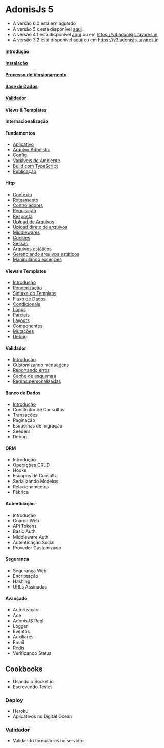# AdonisJs 5

* A versão 6.0 está em aguardo
* A versão 5.x está disponível [aqui](https://github.com/tavaresgerson/adonisdocbr/tree/v5.0).
* A versão 4.1 está disponível [aqui](https://github.com/tavaresgerson/adonisdocbr/tree/v4.1) ou em https://v4.adonisjs.tavares.in
* A versão 3.2 está disponível [aqui](https://github.com/tavaresgerson/adonisdocbr/tree/v3.2) ou em https://v3.adonisjs.tavares.in

#### [Introdução](/doc/introduction.md)

#### [Instalação](/doc/installation.md)

#### [Processo de Versionamento](/doc/release-process.md)

#### [Base de Dados](/doc/reference/database/index.md)

#### [Validador](/doc/reference/validator/home.md)

#### Views & Templates

#### Internacionalização

#### Fundamentos
+ [Aplicativo](/doc/fundamentals/application.md)
+ [Arquivo AdonisRc](/doc/fundamentals/adonis-rc-file.md)
+ [Config](/doc/fundamentals/config.md)
+ [Variáveis de Ambiente](/doc/fundamentals/environment-variables.md)
+ [Build com TypeScript](/doc/fundamentals/typescript-build-process.md)
+ [Publicação](/doc/fundamentals/deployment.md)

#### Http
+ [Contexto](/doc/http/context.md)
+ [Roteamento](/doc/http/routing.md)
+ [Controladores](/doc/http/controllers.md)
+ [Requisição](/doc/http/request.md)
+ [Resposta](/doc/http/response.md)
+ [Upload de Arquivos](/doc/http/file-uploads.md)
+ [Upload direto de arquivos](/doc/http/direct-file-uploads.md)
+ [Middlewares](/doc/http/middleware.md)
+ [Cookies](/doc/http/cookies.md)
+ [Sessão](/doc/http/session.md)
+ [Arquivos estáticos](/doc/http/static-assets.md)
+ [Gerenciando arquivos estáticos](/doc/http/assets-manager.md)
+ [Manipulando exceções](/doc/http/exception-handling.md)

#### Views e Templates
+ [Introdução](/doc/views/introduction.md)
+ [Renderização](/doc/views/rendering.md)
+ [Sintaxe do Template](/doc/views/templating-syntax.md)
+ [Fluxo de Dados](/doc/views/data-flow.md)
+ [Condicionais](/doc/views/conditionals.md)
+ [Loops](/doc/views/loops.md)
+ [Parciais](/doc/views/partials.md)
+ [Layouts](/doc/views/layouts.md)
+ [Componentes](/doc/views/components.md)
+ [Mutações](/doc/views/mutations.md)
+ [Debug](/doc/views/debugging.md)

#### Validador
+ [Introdução](/doc/validator/introduction.md)
+ [Customizando mensagens](/doc/validator/custom-messages.md)
+ [Reportando erros](/doc/validator/error-reporters.md)
+ [Cache de esquemas](/doc/validator/schema-caching.md)
+ [Regras personalizadas](/doc/validator/custom-rules.md)

#### Banco de Dados
+ [Introdução](/doc/database/introduction.md)
+ Construtor de Consultas
+ Transações
+ Paginação
+ Esquemas de migração
+ Seeders
+ Debug

#### ORM
+ Introdução
+ Operações CRUD
+ Hooks
+ Escopos de Consulta
+ Serializando Modelos
+ Relacionamentos
+ Fábrica

#### Autenticação
+ Introdução
+ Guarda Web
+ API Tokens
+ Basic Auth
+ Middleware Auth
+ Autenticação Social
+ Provedor Customizado

#### Segurança
+ Segurança Web
+ Encriptação
+ Hashing
+ URLs Assinadas

#### Avançado
+ Autorização
+ Ace
+ AdonisJS Repl
+ Logger
+ Eventos
+ Auxiliares
+ Email
+ Redis
+ Verificando Status


## Cookbooks

+ Usando o Socket.io
+ Escrevendo Testes

### Deploy
+ Heroku
+ Aplicativos no Digital Ocean

### Validador
+ Validando formulários no servidor
